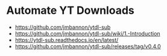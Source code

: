 # Automate YT Downloads

* https://github.com/jmbannon/ytdl-sub
* https://github.com/jmbannon/ytdl-sub/wiki/1.-Introduction
* https://ytdl-sub.readthedocs.io/en/latest/
* https://github.com/jmbannon/ytdl-sub/releases/tag/v0.4.0
